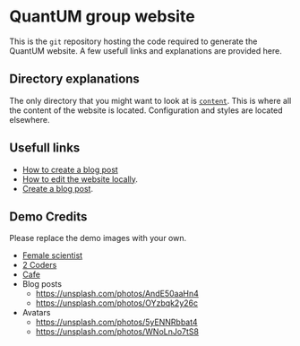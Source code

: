 # QuantUM group website

This is the `git` repository hosting the code required to generate the QuantUM website. A few usefull links and explanations are provided here.

## Directory explanations

The only directory that you might want to look at is [`content`](./content/). This is where all the content of the website is located. Configuration and styles are located elsewhere.


## Usefull links

- [How to create a blog post](./docs/how_to_blog_post.md)
- [How to edit the website locally](https://wowchemy.com/docs/getting-started/install-hugo-extended/).
- [Create a blog post](https://wowchemy.com/docs/content/blog-posts/).

## Demo Credits

Please replace the demo images with your own.

- [Female scientist](https://unsplash.com/photos/uVnRa6mOLOM)
- [2 Coders](https://unsplash.com/photos/kwzWjTnDPLk)
- [Cafe](https://unsplash.com/photos/RnDGGnMEOao)
- Blog posts
  - https://unsplash.com/photos/AndE50aaHn4
  - https://unsplash.com/photos/OYzbqk2y26c
- Avatars
  - https://unsplash.com/photos/5yENNRbbat4
  - https://unsplash.com/photos/WNoLnJo7tS8

